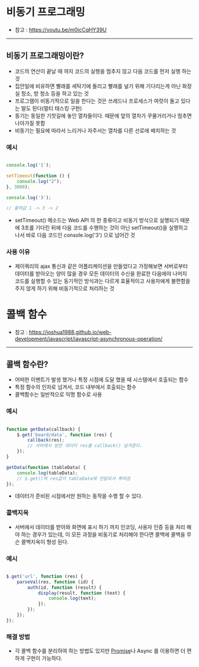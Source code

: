 # 비동기 프로그래밍

* 참고 : https://youtu.be/m0icCqHY39U

---

## 비동기 프로그래밍이란?

* 코드의 연산이 끝날 때 까지 코드의 실행을 멈추지 않고 다음 코드를 먼저 실행 하는 것
* 집안일에 비유하면 빨래를 세탁기에 돌리고 빨래를 널기 위해 기다리는게 아닌 화장실 청소, 방 청소 등을 하고 있는 것
* 프로그램이 비동기적으로 일을 한다는 것은 쓰레드나 프로세스가 여럿이 돌고 있다는 말도 된다(멀티 태스킹 구현)
* 동기는 동일한 기찻길에 놓인 열차들이다. 때문에 앞의 열차가 꾸물거리거나 멈추면 나아가질 못함
* 비동기는 필요에 따라서 느리거나 자주서는 열차를 다른 선로에 배치하는 것

### 예시

```javascript

console.log('1');

setTimeout(function () {
    console.log("2");
}, 3000);

console.log('3');

// 출력값 1 -> 3 -> 2
```

* setTimeout() 메소드는 Web API 의 한 종류이고 비동기 방식으로 실행되기 때문에 3초를 기다린 뒤에 다음 코드를 수행하는 것이 아닌 setTimeout()을 실행하고 나서 바로 다음 코드인
  console.log('3') 으로 넘어간 것

### 사용 이유

* 제이쿼리의 ajax 통신과 같은 어플리케이션을 만들었다고 가정해보면 서버로부터 데이터를 받아오는 양이 많을 경우 모든 데이터의 수신을 완료한 다음에야 나머지 코드를 실행할 수 있는 동기적인 방식과는 다르게
  효율적이고 사용자에게 불편함을 주지 않게 하기 위해 비동기적으로 처리하는 것

# 콜백 함수

* 참고 : https://joshua1988.github.io/web-development/javascript/javascript-asynchronous-operation/

---

## 콜백 함수란?

* 어떠한 이벤트가 발생 했거나 특정 시점에 도달 했을 때 시스템에서 호출되는 함수
* 특정 함수의 인자로 넘겨서, 코드 내부에서 호출되는 함수
* 콜백함수는 일반적으로 익명 함수로 사용

### 예시

```javascript

function getData(callback) {
    $.get('board/data', function (res) {
        callback(res);
        // 서버에서 받은 데이터 res를 callback() 넘겨준다.
    });
}

getData(function (tableData) {
    console.log(tableData);
    // $.get()의 res값이 tableData에 전달되서 뿌려짐
});

```

* 데이터가 준비된 시점에서만 원하는 동작을 수행 할 수 있다.

### 콜백지옥

* 서버에서 데이터를 받아와 화면에 표시 하기 까지 인코딩, 사용자 인증 등을 처리 해야 하는 경우가 있는데, 이 모든 과정을 비동기로 처리해야 한다면 콜백에 콜백을 무슨 콜백지옥이 형성 된다.

### 예시

```javascript

$.get('url', function (res) {
    parseVal(res, function (id) {
        auth(id, function (result) {
            display(result, function (text) {
                console.log(text);
            });
        });
    });
});

```

### 해결 방법

* 각 콜백 함수를 분리하여 하는 방법도 있지만 [Promise]()나 Async 를 이용하면 더 편하게 구현이 가능하다.
